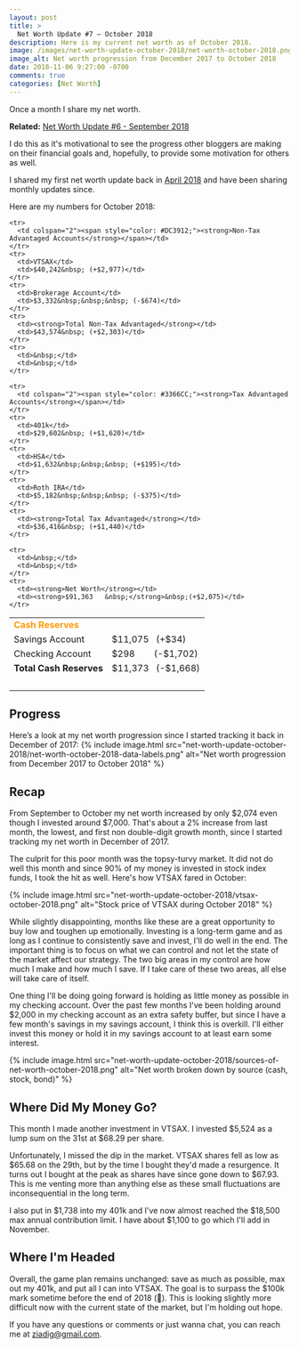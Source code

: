 ```yaml
---
layout: post
title: >
  Net Worth Update #7 – October 2018
description: Here is my current net worth as of October 2018.
image: /images/net-worth-update-october-2018/net-worth-october-2018.png
image_alt: Net worth progression from December 2017 to October 2018
date: 2018-11-06 9:27:00 -0700
comments: true
categories: [Net Worth]
---
```

Once a month I share my net worth.

**Related:** [Net Worth Update #6 - September 2018](/net-worth-september-2018)

I do this as it's motivational to see the progress other bloggers are making on their financial goals and, hopefully, to provide some motivation for others as well.

I shared my first net worth update back in [April 2018](/net-worth-april-2018) and have been sharing monthly updates since.

Here are my numbers for October 2018:
<table>
  <tbody>
    <tr>
      <td colspan="2"><span style="color: #FF9900;"><strong>Cash Reserves</strong></span></td>
    </tr>
    <tr>
      <td>Savings Account</td>
      <td>$11,075&nbsp;&nbsp; (+$34)</td>
    </tr>
    <tr>
      <td>Checking Account</td>
      <td>$298&nbsp;&nbsp;&nbsp;&nbsp;&nbsp;&nbsp;&nbsp; (-$1,702)</td>
    </tr>
    <tr>
      <td><strong>Total Cash Reserves</strong></td>
      <td>$11,373&nbsp;&nbsp; (-$1,668)</td>
    </tr>
    <tr>
      <td>&nbsp;</td>
      <td>&nbsp;</td>
    </tr>

    <tr>
      <td colspan="2"><span style="color: #DC3912;"><strong>Non-Tax Advantaged Accounts</strong></span></td>
    </tr>
    <tr>
      <td>VTSAX</td>
      <td>$40,242&nbsp; (+$2,977)</td>
    </tr>
    <tr>
      <td>Brokerage Account</td>
      <td>$3,332&nbsp;&nbsp;&nbsp; (-$674)</td>
    </tr>
    <tr>
      <td><strong>Total Non-Tax Advantaged</strong></td>
      <td>$43,574&nbsp; (+$2,303)</td>
    </tr>
    <tr>
      <td>&nbsp;</td>
      <td>&nbsp;</td>
    </tr>

    <tr>
      <td colspan="2"><span style="color: #3366CC;"><strong>Tax Advantaged Accounts</strong></span></td>
    </tr>
    <tr>
      <td>401k</td>
      <td>$29,602&nbsp; (+$1,620)</td>
    </tr>
    <tr>
      <td>HSA</td>
      <td>$1,632&nbsp;&nbsp;&nbsp; (+$195)</td>
    </tr>
    <tr>
      <td>Roth IRA</td>
      <td>$5,182&nbsp;&nbsp;&nbsp; (-$375)</td>
    </tr>
    <tr>
      <td><strong>Total Tax Advantaged</strong></td>
      <td>$36,416&nbsp; (+$1,440)</td>
    </tr>

    <tr>
      <td>&nbsp;</td>
      <td>&nbsp;</td>
    </tr>
    <tr>
      <td><strong>Net Worth</strong></td>
      <td><strong>$91,363	&nbsp;</strong>&nbsp;(+$2,075)</td>
    </tr>
  </tbody>
</table>

## Progress
Here’s a look at my net worth progression since I started tracking it back in December of 2017:
{% include image.html src="net-worth-update-october-2018/net-worth-october-2018-data-labels.png" alt="Net worth progression from December 2017 to October 2018" %}

## Recap
From September to October my net worth increased by only $2,074 even though I invested around $7,000. That's about a 2% increase from last month, the lowest, and first non double-digit growth month, since I started tracking my net worth in December of 2017.

The culprit for this poor month was the topsy-turvy market. It did not do well this month and since 90% of my money is invested in stock index funds, I took the hit as well. Here's how VTSAX fared in October:

{% include image.html src="net-worth-update-october-2018/vtsax-october-2018.png" alt="Stock price of VTSAX during October 2018" %}

While slightly disappointing, months like these are a great opportunity to buy low and toughen up emotionally. Investing is a long-term game and as long as I continue to consistently save and invest, I'll do well in the end. The important thing is to focus on what we can control and not let the state of the market affect our strategy. The two big areas in my control are how much I make and how much I save. If I take care of these two areas, all else will take care of itself.

One thing I'll be doing going forward is holding as little money as possible in my checking account. Over the past few months I've been holding around $2,000 in my checking account as an extra safety buffer, but since I have a few month's savings in my savings account, I think this is overkill. I'll either invest this money or hold it in my savings account to at least earn some interest.

{% include image.html src="net-worth-update-october-2018/sources-of-net-worth-october-2018.png" alt="Net worth broken down by source (cash, stock, bond)" %}

## Where Did My Money Go?

This month I made another investment in VTSAX. I invested $5,524 as a lump sum on the 31st at $68.29 per share.

Unfortunately, I missed the dip in the market. VTSAX shares fell as low as $65.68 on the 29th, but by the time I bought they'd made a resurgence. It turns out I bought at the peak as shares have since gone down to $67.93. This is me venting more than anything else as these small fluctuations are inconsequential in the long term.

I also put in $1,738 into my 401k and I've now almost reached the $18,500 max annual contribution limit. I have about $1,100 to go which I'll add in November.

## Where I'm Headed

Overall, the game plan remains unchanged: save as much as possible, max out my 401k, and put all I can into VTSAX. The goal is to surpass the $100k mark sometime before the end of 2018 (🤞). This is looking slightly more difficult now with the current state of the market, but I'm holding out hope.

If you have any questions or comments or just wanna chat, you can reach me at ziadig@gmail.com.
